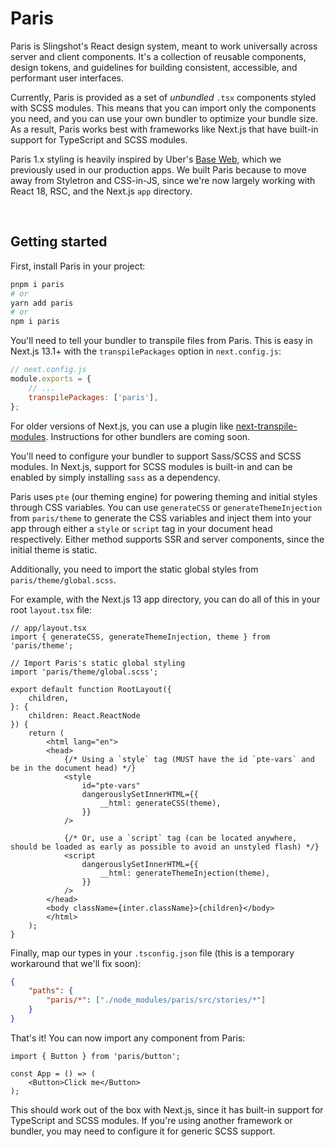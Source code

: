# Paris

Paris is Slingshot's React design system, meant to work universally across server and client components. It's a collection of reusable components, design tokens, and guidelines for building consistent, accessible, and performant user interfaces.

Currently, Paris is provided as a set of *unbundled* `.tsx` components styled with SCSS modules. This means that you can import only the components you need, and you can use your own bundler to optimize your bundle size. As a result, Paris works best with frameworks like Next.js that have built-in support for TypeScript and SCSS modules.

Paris 1.x styling is heavily inspired by Uber's [Base Web](https://baseweb.design), which we previously used in our production apps. We built Paris because to move away from Styletron and CSS-in-JS, since we're now largely working with React 18, RSC, and the Next.js `app` directory.

<br />

## Getting started

First, install Paris in your project:

```bash
pnpm i paris
# or
yarn add paris
# or
npm i paris
```

You'll need to tell your bundler to transpile files from Paris. This is easy in Next.js 13.1+ with the `transpilePackages` option in `next.config.js`:

```js
// next.config.js
module.exports = {
    // ...
    transpilePackages: ['paris'],
};
```

For older versions of Next.js, you can use a plugin like [next-transpile-modules](https://www.npmjs.com/package/next-transpile-modules). Instructions for other bundlers are coming soon.

You'll need to configure your bundler to support Sass/SCSS and SCSS modules. In Next.js, support for SCSS modules is built-in and can be enabled by simply installing `sass` as a dependency.

Paris uses `pte` (our theming engine) for powering theming and initial styles through CSS variables. You can use `generateCSS` or `generateThemeInjection` from `paris/theme` to generate the CSS variables and inject them into your app through either a `style` or `script` tag in your document head respectively. Either method supports SSR and server components, since the initial theme is static.

Additionally, you need to import the static global styles from `paris/theme/global.scss`.

For example, with the Next.js 13 app directory, you can do all of this in your root `layout.tsx` file:

```tsx
// app/layout.tsx
import { generateCSS, generateThemeInjection, theme } from 'paris/theme';

// Import Paris's static global styling
import 'paris/theme/global.scss';

export default function RootLayout({
    children,
}: {
    children: React.ReactNode
}) {
    return (
        <html lang="en">
        <head>
            {/* Using a `style` tag (MUST have the id `pte-vars` and be in the document head) */}
            <style
                id="pte-vars"
                dangerouslySetInnerHTML={{
                    __html: generateCSS(theme),
                }}
            />

            {/* Or, use a `script` tag (can be located anywhere, should be loaded as early as possible to avoid an unstyled flash) */}
            <script
                dangerouslySetInnerHTML={{
                    __html: generateThemeInjection(theme),
                }}
            />
        </head>
        <body className={inter.className}>{children}</body>
        </html>
    );
}
```

Finally, map our types in your `.tsconfig.json` file (this is a temporary workaround that we'll fix soon):

```json
{
    "paths": {
        "paris/*": ["./node_modules/paris/src/stories/*"]
    }
}
```

That's it! You can now import any component from Paris:

```tsx
import { Button } from 'paris/button';

const App = () => (
    <Button>Click me</Button>
);
```

This should work out of the box with Next.js, since it has built-in support for TypeScript and SCSS modules. If you're using another framework or bundler, you may need to configure it for generic SCSS support.
